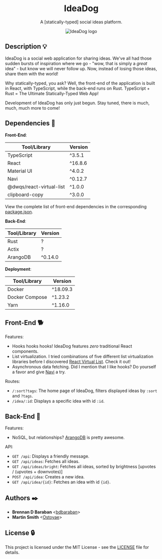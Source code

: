 <h1 align="center">IdeaDog</h1>
<p align="center">
  A [statically-typed] social ideas platform.
</p>

<p align="center">
  <img src="https://github.com/bdbaraban/ideadog/blob/master/assets/logo.png"
       alt="IdeaDog logo"
  />
</p>

## Description :bulb:

IdeaDog is a social web application for sharing ideas. We've all had those sudden bursts of inspiration where we go - "wow, that is simply a _great_ idea" - but know we will never follow up. Now, instead of losing those ideas, share them with the world!

Why statically-typed, you ask? Well, the front-end of the application is built in React, with TypeScript, while the back-end runs on Rust. TypeScript + Rust = The Ultimate Statically-Typed Web App!

Development of IdeaDog has only just begun. Stay tuned, there is much, much, much more to come!

## Dependencies :couple:

**Front-End**:

| Tool/Library             | Version |
| ------------------------ | ------- |
| TypeScript               | ^3.5.1  |
| React                    | ^16.8.6 |
| Material UI              | ^4.0.2  |
| Navi                     | ^0.12.7 |
| @dwqs/react-virtual-list | ^1.0.0  |
| clipboard-copy           | ^3.0.0  |

View the complete list of front-end dependencies in the corresponding [package.json](./frontend/package.json).

**Back-End**:

| Tool/Library     | Version    |
| ---------------- | ---------- |
| Rust             | ?          |
| Actix            | ?          |
| ArangoDB         | ^0.14.0    |

**Deployment**:

| Tool/Library     | Version    |
| ---------------- | ---------- |
| Docker           | ^18.09.3   |
| Docker Compose   | ^1.23.2    |
| Yarn             | ^1.16.0    |

## Front-End :dog2:

Features:
* Hooks hooks hooks! IdeaDog features _zero_ traditional React components.
* List virtualization. I tried combinations of five different list virtualization libraries before I discovered [React Virtual List](./https://github.com/dwqs/react-virtual-list). Check it out!
* Asynchronous data fetching. Did I mention that I like hooks? Do yourself a favor and give [Navi](https://frontarm.com/navi/en/) a try.

Routes:
* `/:sort?tags`: The home page of IdeaDog, filters displayed ideas by `:sort` and `?tags`.
* `/idea/:id`: Displays a specific idea with id `:id`.

## Back-End :feet:

Features:
* NoSQL, but relationships? [ArangoDB](./https://www.arangodb.com/) is pretty awesome.

API:
* `GET /api`: Displays a friendly message.
* `GET /api/ideas`: Fetches all ideas.
* `GET /api/ideas/bright`: Fetches all ideas, sorted by brightness [upvotes / (upvotes + downvotes)]
* `POST /api/idea`: Creates a new idea.
* `GET /api/idea/{id}`: Fetches an idea with id `{id}`.

## Authors :black_nib:

* __Brennan D Baraban__ <[bdbaraban](https://github.com/bdbaraban)>
* __Martin Smith__ <[Ostoyae](https://github.com/Ostoyae)>

## License :lock:

This project is licensed under the MIT License - see the [LICENSE](./LICENSE) file for details.